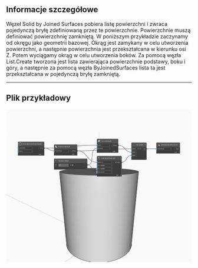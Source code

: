 ## Informacje szczegółowe
Węzeł Solid by Joined Surfaces pobiera listę powierzchni i zwraca pojedynczą bryłę zdefiniowaną przez te powierzchnie. Powierzchnie muszą definiować powierzchnię zamkniętą. W poniższym przykładzie zaczynamy od okręgu jako geometrii bazowej. Okrąg jest zamykany w celu utworzenia powierzchni, a następnie powierzchnia jest przekształcana w kierunku osi Z. Potem wyciągamy okrąg w celu utworzenia boków. Za pomocą węzła List.Create tworzona jest lista zawierająca powierzchnie podstawy, boku i góry, a następnie za pomocą węzła ByJoinedSurfaces lista ta jest przekształcana w pojedynczą bryłę zamkniętą.
___
## Plik przykładowy

![ByJoinedSurfaces](./Autodesk.DesignScript.Geometry.Solid.ByJoinedSurfaces_img.jpg)


